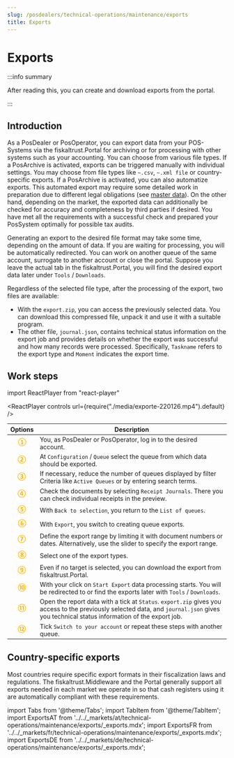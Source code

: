 ```yaml
---
slug: /posdealers/technical-operations/maintenance/exports
title: Exports
---
```

# Exports

:::info summary

After reading this, you can create and download exports from the portal.

:::

## Introduction

As a PosDealer or PosOperator, you can export data from your POS-Systems via the fiskaltrust.Portal for archiving or for processing with other systems such as your accounting. 
You can choose from various file types. If a PosArchive is activated, exports can be triggered manually with individual settings. You may choose from file types like `~.csv`, `~.xml file` or country-specific exports. If a PosArchive is activated, you can also automatize exports. This automated export may require some detailed work in preparation due to different legal obligations (see [master data](../../getting-started/operator-onboarding/master-data.md)). On the other hand, depending on the market, the exported data can additionally be checked for accuracy and completeness by third parties if desired. You have met all the requirements with a successful check and prepared your PosSystem optimally for possible tax audits.

Generating an export to the desired file format may take some time, depending on the amount of data. If you are waiting for processing, you will be automatically redirected. You can work on another queue of the same account, surrogate to another account or close the portal. 
Suppose you leave the actual tab in the fiskaltrust.Portal, you will find the desired export data later under `Tools` / `Downloads`.  

Regardless of the selected file type, after the processing of the export, two files are available:
* With the `export.zip`, you can access the previously selected data. You can download this compressed file, unpack it and use it with a suitable program.  
* The other file, `journal.json`, contains technical status information on the export job and provides details on whether the export was successful and how many records were processed. Specifically, `Taskname` refers to the export type and `Moment` indicates the export time.

## Work steps

import ReactPlayer from "react-player"

<ReactPlayer controls url={require("./media/exporte-220126.mp4").default} /><br />

| Options | Description                                                                                                                |
|:----------------------:|-------------------------------------------------------------------------------------------------------------------------------------|
|![Number 1](../../images/numbers/circle-1o.png)| You, as PosDealer or PosOperator, log in to the desired account.  |
|![Number 2](../../images/numbers/circle-2o.png)| At `Configuration` / `Queue` select the queue from which data should be exported.  |
|![Number 3](../../images/numbers/circle-3o.png)| If necessary, reduce the number of queues displayed by filter Criteria like `Active Queues` or by entering search terms.|
|![Number 4](../../images/numbers/circle-4o.png)| Check the documents by selecting `Receipt Journals`. There you can check individual receipts in the preview.  |
|![Number 5](../../images/numbers/circle-5o.png)| With `Back to selection`, you return to the `List of queues`.  |
|![Number 6](../../images/numbers/circle-6o.png)| With `Export`, you switch to creating queue exports.  |
|![Number 7](../../images/numbers/circle-7o.png)| Define the export range by limiting it with document numbers or dates. Alternatively, use the slider to specify the export range. |
|![Number 8](../../images/numbers/circle-8o.png)| Select one of the export types. |
|![Number 9](../../images/numbers/circle-9o.png)| Even if no target is selected, you can download the export from fiskaltrust.Portal. |
|![Number 10](../../images/numbers/circle-10o.png)| With your click on `Start Export` data processing starts. You will be redirected to or find the exports later with `Tools` / `Downloads`. |
|![Number 11](../../images/numbers/circle-11o.png)|Open the report data with a tick at `Status`. `export.zip` gives you access to the previously selected data, and `journal.json` gives you technical status information of the export job. |
|![Number 12](../../images/numbers/circle-12o.png)| Tick `Switch to your account` or repeat these steps with another queue. |

## Country-specific exports
Most countries require specific export formats in their fiscalization laws and regulations. The fiskaltrust.Middleware and the Portal generally support all exports needed in each market we operate in so that cash registers using it are automatically compliant with these requirements.

import Tabs from '@theme/Tabs';
import TabItem from '@theme/TabItem';
import ExportsAT from '../../_markets/at/technical-operations/maintenance/exports/_exports.mdx';
import ExportsFR from '../../_markets/fr/technical-operations/maintenance/exports/_exports.mdx';
import ExportsDE from '../../_markets/de/technical-operations/maintenance/exports/_exports.mdx';

<Tabs groupId="market">

  <TabItem value="AT" label="Austria">
    <ExportsAT />
  </TabItem>

  <TabItem value="FR" label="France">
    <ExportsFR />
  </TabItem>

  <TabItem value="DE" label="Germany">
    <ExportsDE />
  </TabItem>

</Tabs>
